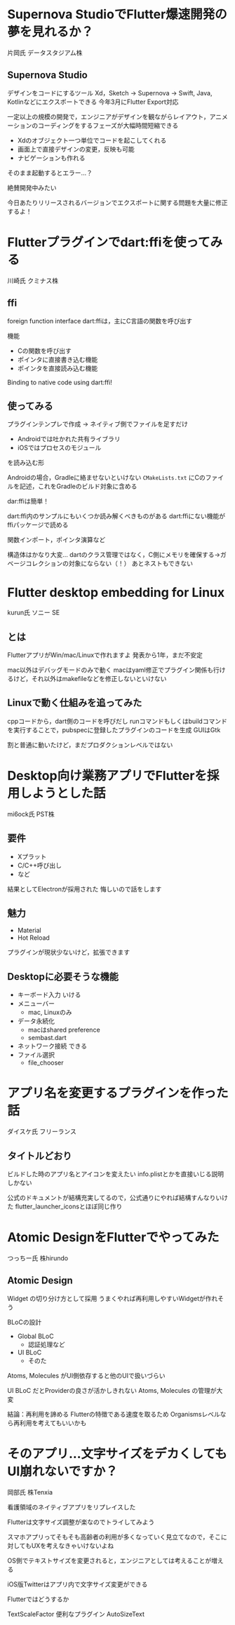 # Supernova StudioでFlutter爆速開発の夢を見れるか？
片岡氏 データスタジアム株

## Supernova Studio
デザインをコードにするツール
Xd，Sketch → Supernova → Swift, Java, Kotlinなどにエクスポートできる
今年3月にFlutter Export対応

一定以上の規模の開発で，エンジニアがデザインを観ながらレイアウト，アニメーションのコーディングをするフェーズが大幅時間短縮できる

- Xdのオブジェクト一つ単位でコードを起こしてくれる
- 画面上で直接デザインの変更，反映も可能
- ナビゲーションも作れる

そのまま起動するとエラー…？

絶賛開発中みたい

今日あたりリリースされるバージョンでエクスポートに関する問題を大量に修正するよ！

# Flutterプラグインでdart:ffiを使ってみる
川崎氏 クミナス株

## ffi
foreign function interface
dart:ffiは，主にC言語の関数を呼び出す

機能
- Cの関数を呼び出す
- ポインタに直接書き込む機能
- ポインタを直接読み込む機能

Binding to native code using dart:ffi!

## 使ってみる
プラグインテンプレで作成 → ネイティブ側でファイルを足すだけ

- Androidでは吐かれた共有ライブラリ
- iOSではプロセスのモジュール

を読み込む形

Androidの場合，Gradleに絡ませないといけない
`CMakeLists.txt` にCのファイルを記述，これをGradleのビルド対象に含める

dar:ffiは簡単！

dart:ffi内のサンプルにもいくつか読み解くべきものがある
dart:ffiにない機能がffiパッケージで読める

関数インポート，ポインタ演算など

構造体はかなり大変…
dartのクラス管理ではなく，C側にメモリを確保する→ガベージコレクションの対象にならない（！）
あとネストもできない

# Flutter desktop embedding for Linux
kurun氏 ソニー SE

## とは
FlutterアプリがWin/mac/Linuxで作れますよ
発表から1年，まだ不安定

mac以外はデバッグモードのみで動く
macはyaml修正でプラグイン関係も行けるけど，それ以外はmakefileなどを修正しないといけない

## Linuxで動く仕組みを追ってみた
cppコードから，dart側のコードを呼びだし
runコマンドもしくはbuildコマンドを実行することで，pubspecに登録したプラグインのコードを生成
GUIはGtk

割と普通に動いたけど，まだプロダクションレベルではない

# Desktop向け業務アプリでFlutterを採用しようとした話
mi6ock氏 PST株

## 要件
- Xプラット
- C/C++呼び出し
- など

結果としてElectronが採用された
悔しいので話をします

## 魅力
- Material
- Hot Reload

プラグインが現状少ないけど，拡張できます

## Desktopに必要そうな機能
- キーボード入力 いける
- メニューバー
  - mac, Linuxのみ
- データ永続化
  - macはshared preference
  - sembast.dart
- ネットワーク接続 できる
- ファイル選択
  - file_chooser

# アプリ名を変更するプラグインを作った話
ダイスケ氏 フリーランス

## タイトルどおり

ビルドした時のアプリ名とアイコンを変えたい
info.plistとかを直接いじる説明しかない

公式のドキュメントが結構充実してるので，公式通りにやれば結構すんなりいけた
flutter_launcher_iconsとほぼ同じ作り

# Atomic DesignをFlutterでやってみた
つっちー氏 株hirundo

## Atomic Design
Widget の切り分け方として採用
うまくやれば再利用しやすいWidgetが作れそう

BLoCの設計

- Global BLoC
  - 認証処理など
- UI BLoC
  - そのた

Atoms, Molecules がUI側依存すると他のUIで扱いづらい

UI BLoC だとProviderの良さが活かしきれない
Atoms, Molecules の管理が大変

結論：再利用を諦める
Flutterの特徴である速度を取るため
Organismsレベルなら再利用を考えてもいいかも

# そのアプリ…文字サイズをデカくしてもUI崩れないですか？
岡部氏 株Tenxia

看護領域のネイティブアプリをリプレイスした

Flutterは文字サイズ調整が楽なのでトライしてみよう

スマホアプリってそもそも高齢者の利用が多くなっていく見立てなので，そこに対してもUXを考えなきゃいけないよね

OS側でテキストサイズを変更されると，エンジニアとしては考えることが増える

iOS版Twitterはアプリ内で文字サイズ変更ができる

Flutterではどうするか

TextScaleFactor
便利なプラグイン AutoSizeText
